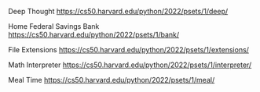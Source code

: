 Deep Thought https://cs50.harvard.edu/python/2022/psets/1/deep/

Home Federal Savings Bank https://cs50.harvard.edu/python/2022/psets/1/bank/

File Extensions https://cs50.harvard.edu/python/2022/psets/1/extensions/

Math Interpreter https://cs50.harvard.edu/python/2022/psets/1/interpreter/

Meal Time https://cs50.harvard.edu/python/2022/psets/1/meal/
